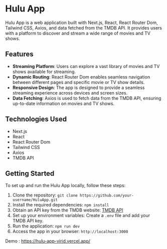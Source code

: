 # Hulu App

Hulu App is a web application built with Next.js, React, React Router Dom, Tailwind CSS, Axios, and data fetched from the TMDB API. It provides users with a platform to discover and stream a wide range of movies and TV shows.

## Features

- **Streaming Platform**: Users can explore a vast library of movies and TV shows available for streaming.
- **Dynamic Routing**: React Router Dom enables seamless navigation between different pages and specific movie or TV show details.
- **Responsive Design**: The app is designed to provide a seamless streaming experience across devices and screen sizes.
- **Data Fetching**: Axios is used to fetch data from the TMDB API, ensuring up-to-date information on movies and TV shows.

## Technologies Used

- Next.js
- React
- React Router Dom
- Tailwind CSS
- Axios
- TMDB API

## Getting Started

To set up and run the Hulu App locally, follow these steps:

1. Clone the repository: `git clone https://github.com/your-username/HuluApp.git`
2. Install the required dependencies: `npm install`
3. Obtain an API key from the TMDB website: [TMDB API](https://www.themoviedb.org/documentation/api)
4. Set up your environment variables: Create a `.env` file and add your TMDB API key.
5. Run the application: `npm run dev`
6. Access the app in your browser: `http://localhost:3000`


Demo : https://hulu-app-virid.vercel.app/
